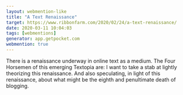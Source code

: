 ```yaml
---
layout: webmention-like
title: "A Text Renaissance"
target: https://www.ribbonfarm.com/2020/02/24/a-text-renaissance/
date: 2020-03-11 10:04:03
tags: [webmentions]
generator: app.getpocket.com
webmention: true
---
```



There is a renaissance underway in online text as a medium. The Four Horsemen of this emerging Textopia are: I want to take a stab at lightly theorizing this renaissance. And also speculating, in light of this renaissance, about what might be the eighth and penultimate death of blogging.




